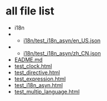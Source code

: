 # all file list
- i18n
- - [i18n/test_i18n_asyn/en_US.json](i18n/test_i18n_asyn/en_US.json)
- - [i18n/test_i18n_asyn/zh_CN.json](i18n/test_i18n_asyn/zh_CN.json)
- [EADME.md](EADME.md)
- [test_clock.html](test_clock.html)
- [test_directive.html](test_directive.html)
- [test_expression.html](test_expression.html)
- [test_i18n_asyn.html](test_i18n_asyn.html)
- [test_multip_language.html](test_multip_language.html)
